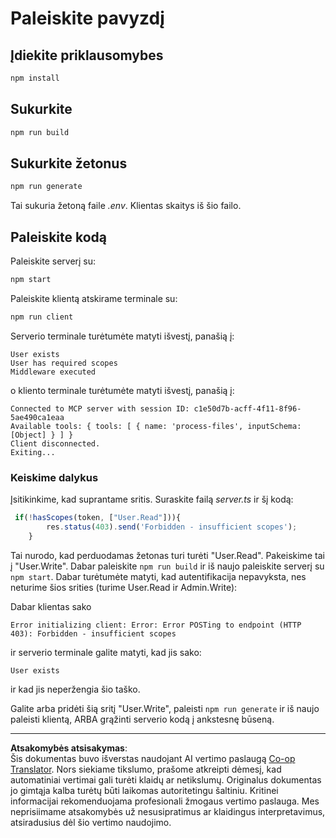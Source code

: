 <!--
CO_OP_TRANSLATOR_METADATA:
{
  "original_hash": "3880d89fa60abc699e1a17a82ae514ef",
  "translation_date": "2025-10-07T01:25:21+00:00",
  "source_file": "03-GettingStarted/11-simple-auth/solution/typescript/README.md",
  "language_code": "lt"
}
-->
# Paleiskite pavyzdį

## Įdiekite priklausomybes

```sh
npm install
```

## Sukurkite

```sh
npm run build
```

## Sukurkite žetonus

```sh
npm run generate
```

Tai sukuria žetoną faile *.env*. Klientas skaitys iš šio failo.

## Paleiskite kodą

Paleiskite serverį su:

```sh
npm start
```

Paleiskite klientą atskirame terminale su:

```sh
npm run client
```

Serverio terminale turėtumėte matyti išvestį, panašią į:

```text
User exists
User has required scopes
Middleware executed
```

o kliento terminale turėtumėte matyti išvestį, panašią į:

```text
Connected to MCP server with session ID: c1e50d7b-acff-4f11-8f96-5ae490ca1eaa
Available tools: { tools: [ { name: 'process-files', inputSchema: [Object] } ] }
Client disconnected.
Exiting...
```

### Keiskime dalykus

Įsitikinkime, kad suprantame sritis. Suraskite failą *server.ts* ir šį kodą:

```typescript
 if(!hasScopes(token, ["User.Read"])){
        res.status(403).send('Forbidden - insufficient scopes');
    }
```

Tai nurodo, kad perduodamas žetonas turi turėti "User.Read". Pakeiskime tai į "User.Write". Dabar paleiskite `npm run build` ir iš naujo paleiskite serverį su `npm start`. Dabar turėtumėte matyti, kad autentifikacija nepavyksta, nes neturime šios srities (turime User.Read ir Admin.Write):

Dabar klientas sako

```text
Error initializing client: Error: Error POSTing to endpoint (HTTP 403): Forbidden - insufficient scopes
```

ir serverio terminale galite matyti, kad jis sako:

```text
User exists
```

ir kad jis neperžengia šio taško.

Galite arba pridėti šią sritį "User.Write", paleisti `npm run generate` ir iš naujo paleisti klientą, ARBA grąžinti serverio kodą į ankstesnę būseną.

---

**Atsakomybės atsisakymas**:  
Šis dokumentas buvo išverstas naudojant AI vertimo paslaugą [Co-op Translator](https://github.com/Azure/co-op-translator). Nors siekiame tikslumo, prašome atkreipti dėmesį, kad automatiniai vertimai gali turėti klaidų ar netikslumų. Originalus dokumentas jo gimtąja kalba turėtų būti laikomas autoritetingu šaltiniu. Kritinei informacijai rekomenduojama profesionali žmogaus vertimo paslauga. Mes neprisiimame atsakomybės už nesusipratimus ar klaidingus interpretavimus, atsiradusius dėl šio vertimo naudojimo.